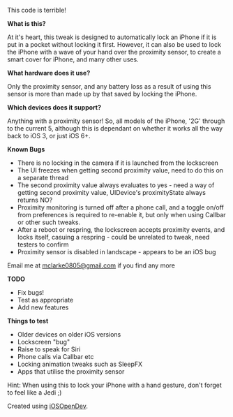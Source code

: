This code is terrible!

**What is this?**

At it's heart, this tweak is designed to automatically lock an iPhone if it is put in a pocket without locking it first. However, it can also be used to lock the iPhone with a wave of your hand over the proximity sensor, to create a smart cover for iPhone, and many other uses. 

**What hardware does it use?**

Only the proximity sensor, and any battery loss as a result of using this sensor is more than made up by that saved by locking the iPhone.

**Which devices does it support?**

Anything with a proximity sensor! So, all models of the iPhone, '2G' through to the current 5, although this is dependant on whether it works all the way back to iOS 3, or just iOS 6+.

**Known Bugs**

- There is no locking in the camera if it is launched from the lockscreen
- The UI freezes when getting second proximity value, need to do this on a separate thread
- The second proximity value always evaluates to yes - need a way of getting second proximity value, UIDevice's proximityState always returns NO?
- Proximity monitoring is turned off after a phone call, and a toggle on/off from preferences is required to re-enable it, but only when using Callbar or other such tweaks.
- After a reboot or respring, the lockscreen accepts proximity events, and locks itself, casuing a respring - could be unrelated to tweak, need testers to confirm
- Proximity sensor is disabled in landscape - appears to be an iOS bug

Email me at mclarke0805@gmail.com if you find any more

**TODO**

- Fix bugs!
- Test as appropriate
- Add new features

**Things to test**

- Older devices on older iOS versions
- Lockscreen "bug"
- Raise to speak for Siri
- Phone calls via Callbar etc
- Locking animation tweaks such as SleepFX
- Apps that utilise the proximity sensor

Hint: When using this to lock your iPhone with a hand gesture, don't forget to feel like a Jedi ;)

Created using <a href="https://github.com/kokoabim/iOSOpenDev">iOSOpenDev</a>.
